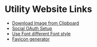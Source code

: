 # Utility Website Links

- [Download Image from Clipboard](https://onpaste.com/)
- [Social OAuth Setup](https://radzion.com/blog/social-auth)
- [Use Font different Font style](https://www.digitalocean.com/community/tutorials/css-font-face)
- [Favicon generator](https://www.favicon-generator.org/)
